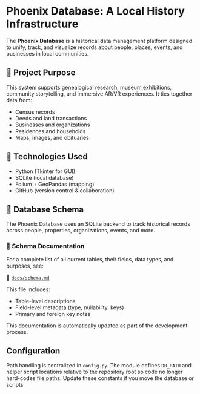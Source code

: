 # Phoenix Database: A Local History Infrastructure

The **Phoenix Database** is a historical data management platform designed to unify, track, and visualize records about people, places, events, and businesses in local communities.

## 🎯 Project Purpose

This system supports genealogical research, museum exhibitions, community storytelling, and immersive AR/VR experiences. It ties together data from:
- Census records
- Deeds and land transactions
- Businesses and organizations
- Residences and households
- Maps, images, and obituaries

## 🧱 Technologies Used

- Python (Tkinter for GUI)
- SQLite (local database)
- Folium + GeoPandas (mapping)
- GitHub (version control & collaboration)

## 🧱 Database Schema

The Phoenix Database uses an SQLite backend to track historical records across people, properties, organizations, events, and more.

### 📄 Schema Documentation

For a complete list of all current tables, their fields, data types, and purposes, see:

🔗 [`docs/schema.md`](docs/schema.md)

This file includes:
- Table-level descriptions
- Field-level metadata (type, nullability, keys)
- Primary and foreign key notes

This documentation is automatically updated as part of the development process.

## Configuration

Path handling is centralized in `config.py`. The module defines `DB_PATH` and helper script locations relative to the repository root so code no longer hard-codes file paths. Update these constants if you move the database or scripts.